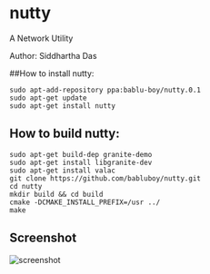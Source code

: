# nutty
A Network Utility

Author: Siddhartha Das

##How to install nutty:

  ```shell
  sudo apt-add-repository ppa:bablu-boy/nutty.0.1
  sudo apt-get update
  sudo apt-get install nutty
  ```

## How to build nutty:

```shell
sudo apt-get build-dep granite-demo 
sudo apt-get install libgranite-dev
sudo apt-get install valac
git clone https://github.com/babluboy/nutty.git
cd nutty
mkdir build && cd build 
cmake -DCMAKE_INSTALL_PREFIX=/usr ../
make
```
## Screenshot

![screenshot](nutty/screenshots/Nutty_Device_Alert.png)
